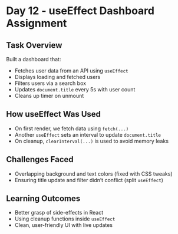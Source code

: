 # Day 12 - useEffect Dashboard Assignment

##  Task Overview

Built a dashboard that:
- Fetches user data from an API using `useEffect`
- Displays loading and fetched users
- Filters users via a search box
- Updates `document.title` every 5s with user count
- Cleans up timer on unmount

##  How useEffect Was Used

- On first render, we fetch data using `fetch(...)`
- Another `useEffect` sets an interval to update `document.title`
- On cleanup, `clearInterval(...)` is used to avoid memory leaks

##  Challenges Faced

- Overlapping background and text colors (fixed with CSS tweaks)
- Ensuring title update and filter didn’t conflict (split `useEffect`)

##  Learning Outcomes

- Better grasp of side-effects in React
- Using cleanup functions inside `useEffect`
- Clean, user-friendly UI with live updates
